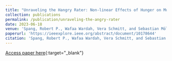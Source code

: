 ```yaml
---
title: "Unraveling the Hangry Rater: Non-linear Effects of Hunger on Multimedia Quality Perception"
collection: publications
permalink: /publication/unraveling-the-angry-rater
date: 2023-06-18
venue: 'Spang, Robert P., Wafaa Wardah, Vera Schmitt, and Sebastian Möller. "Unraveling the Hangry Rater: Non-linear Effects of Hunger on Multimedia Quality Perception." In 2023 15th International Conference on Quality of Multimedia Experience (QoMEX), pp. 228-231. IEEE, 2023.'
paperurl: 'https://ieeexplore.ieee.org/abstract/document/10178644'
citation: 'Spang, Robert P., Wafaa Wardah, Vera Schmitt, and Sebastian Möller. "Unraveling the Hangry Rater: Non-linear Effects of Hunger on Multimedia Quality Perception." In 2023 15th International Conference on Quality of Multimedia Experience (QoMEX), pp. 228-231. IEEE, 2023.'
---
```


[Access paper here](https://ieeexplore.ieee.org/abstract/document/10178644){:target="_blank"}
